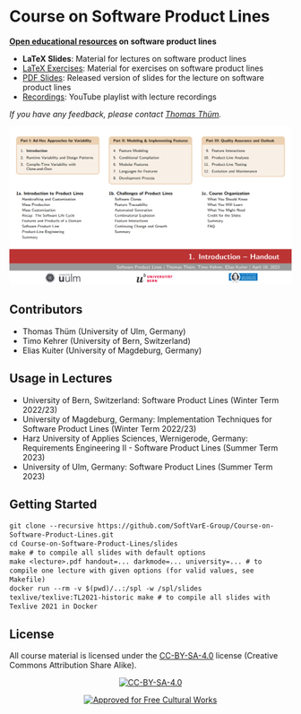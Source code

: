 # Course on Software Product Lines

**[Open educational resources](https://en.wikipedia.org/wiki/Open_educational_resources) on software product lines**

* **LaTeX Slides**: Material for lectures on software product lines 
* [LaTeX Exercises](https://github.com/SoftVarE-Group/Course-on-Software-Product-Lines-Exercises): Material for exercises on software product lines 
* [PDF Slides](https://github.com/SoftVarE-Group/Slides-of-the-SPL-Course): Released version of slides for the lecture on software product lines
* [Recordings](https://www.youtube.com/playlist?list=PL4hJhdKDPIxha8So7muX2zfNUU8NBoiu3): YouTube playlist with lecture recordings


*If you have any feedback, please contact [Thomas Thüm](mailto:thomas.thuem@uni-ulm.de).*

<a href="https://github.com/SoftVarE-Group/Slides-of-the-SPL-Course">
<picture>
  <source media="(prefers-color-scheme: dark)" srcset="pics/course/overview-dark.png">
  <img src="pics/course/overview-light.png">
</picture>
</a>

## Contributors

- Thomas Thüm (University of Ulm, Germany)
- Timo Kehrer (University of Bern, Switzerland)
- Elias Kuiter (University of Magdeburg, Germany)

## Usage in Lectures

- University of Bern, Switzerland: Software Product Lines (Winter Term 2022/23)
- University of Magdeburg, Germany: Implementation Techniques for Software Product Lines (Winter Term 2022/23)
- Harz University of Applies Sciences, Wernigerode, Germany: Requirements Engineering II - Software Product Lines (Summer Term 2023)
- University of Ulm, Germany: Software Product Lines (Summer Term 2023)

<!--
## Exercises

Exercise sheets for this course are available in a dedicated repository: https://github.com/SoftVarE-Group/Course-on-Software-Product-Lines-Exercises
-->

## Getting Started

```
git clone --recursive https://github.com/SoftVarE-Group/Course-on-Software-Product-Lines.git
cd Course-on-Software-Product-Lines/slides
make # to compile all slides with default options
make <lecture>.pdf handout=... darkmode=... university=... # to compile one lecture with given options (for valid values, see Makefile)
docker run --rm -v $(pwd)/..:/spl -w /spl/slides texlive/texlive:TL2021-historic make # to compile all slides with Texlive 2021 in Docker
```

## License

All course material is licensed under the <a href="http://creativecommons.org/licenses/by-sa/4.0/">CC-BY-SA-4.0</a> license (Creative Commons Attribution Share Alike).

<p align="center">
	<a href="http://creativecommons.org/licenses/by-sa/4.0/"><img src="https://i.creativecommons.org/l/by-sa/4.0/88x31.png" alt="CC-BY-SA-4.0"/></a>
</p>

<p align="center">
	<a href="https://creativecommons.org/share-your-work/public-domain/freeworks"><img src="https://upload.wikimedia.org/wikipedia/commons/b/b7/Approved-for-free-cultural-works.svg" alt="Approved for Free Cultural Works"/></a>
</p>
